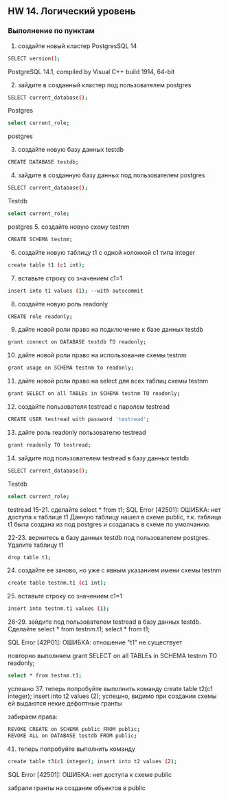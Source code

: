 ﻿## HW 14. Логический уровень
### Выполнение по пунктам

1. создайте новый кластер PostgresSQL 14
```bash
SELECT version();
```
PostgreSQL 14.1, compiled by Visual C++ build 1914, 64-bit

2. зайдите в созданный кластер под пользователем postgres
```bash
SELECT current_database();
```
Postgres
```bash
select current_role; 
```
postgres

3. создайте новую базу данных testdb
```bash
CREATE DATABASE testdb;
```
4. зайдите в созданную базу данных под пользователем postgres
```bash
SELECT current_database();
```
Testdb
```bash
select current_role;
```
postgres
5. создайте новую схему testnm
```bash
CREATE SCHEMA testnm;
```
6. создайте новую таблицу t1 с одной колонкой c1 типа integer
```bash
create table t1 (c1 int);
```
7. вставьте строку со значением c1=1
```bash
insert into t1 values (1); --with autocommit
```
8. создайте новую роль readonly
```bash
CREATE role readonly;
```
9. дайте новой роли право на подключение к базе данных testdb
```bash
grant connect on DATABASE testdb TO readonly;
```
10. дайте новой роли право на использование схемы testnm
```bash
grant usage on SCHEMA testnm to readonly;
```
11. дайте новой роли право на select для всех таблиц схемы testnm
```bash
grant SELECT on all TABLEs in SCHEMA testnm TO readonly;
```
12. создайте пользователя testread с паролем testread
```bash
CREATE USER testread with password 'testread';
```
13. дайте роль readonly пользователю testread
```bash
grant readonly TO testread;
```
14. зайдите под пользователем testread в базу данных testdb
```bash
SELECT current_database();
```
Testdb
```bash
select current_role;
```
testread
15-21. сделайте select * from t1;
SQL Error [42501]: ОШИБКА: нет доступа к таблице t1
Данную таблицу нашел в схеме public, т.к. таблица t1 была создана из под postgres и создалась в схеме по умолчанию.

22-23. вернитесь в базу данных testdb под пользователем postgres. Удалите таблицу t1
```bash
drop table t1;
```
24. создайте ее заново, но уже с явным указанием имени схемы testnm
```bash
create table testnm.t1 (c1 int);
```
25. вставьте строку со значением c1=1
```bash
insert into testnm.t1 values (1);
```
26-29. зайдите под пользователем testread в базу данных testdb. Сделайте select * from testnm.t1;
select * from t1;

SQL Error [42P01]: ОШИБКА: отношение "t1" не существует

повторно выполняем grant SELECT on all TABLEs in SCHEMA testnm TO readonly;
```bash
select * from testnm.t1;
```
успешно
37. теперь попробуйте выполнить команду create table t2(c1 integer); insert into t2 values (2);
успешно, видимо при создании схемы ей выдаются некие дефолтные гранты

забираем права:
```bash
REVOKE CREATE on SCHEMA public FROM public; 
REVOKE ALL on DATABASE testdb FROM public;
``` 

41. теперь попробуйте выполнить команду 
```bash
create table t3(c1 integer); insert into t2 values (2);
```
SQL Error [42501]: ОШИБКА: нет доступа к схеме public

забрали гранты на создание объектов в public
